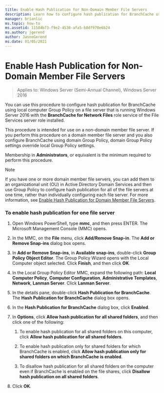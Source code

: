 ```yaml
---
title: Enable Hash Publication for Non-Domain Member File Servers
description: Learn how to configure hash publication for BranchCache using local computer Group Policy on a file server with the BranchCache for Network Files role service of the File Services server role installed.
manager: brianlic
ms.topic: how-to
ms.assetid: 11584b73-f9e2-4530-afa5-b8df970e6b24
ms.author: jgerend
author: JasonGerend
ms.date: 01/05/2021
---
```

# Enable Hash Publication for Non-Domain Member File Servers

>Applies to: Windows Server (Semi-Annual Channel), Windows Server 2016

You can use this procedure to configure hash publication for BranchCache using local computer Group Policy on a file server that is running Windows Server 2016 with the **BranchCache for Network Files** role service of the File Services server role installed.

This procedure is intended for use on a non-domain member file server. If you perform this procedure on a domain member file server and you also configure BranchCache using domain Group Policy, domain Group Policy settings override local Group Policy settings.

Membership in **Administrators**, or equivalent is the minimum required to perform this procedure.

> [!NOTE]
> If you have one or more domain member file servers, you can add them to an organizational unit (OU) in Active Directory Domain Services and then use Group Policy to configure hash publication for all of the file servers at one time, rather than individually configuring each file server. For more information, see [Enable Hash Publication for Domain Member File Servers](../../branchcache/deploy/Enable-Hash-Publication-for-Domain-Member-File-Servers.md).

### To enable hash publication for one file server

1.  Open Windows PowerShell, type **mmc**, and then press ENTER. The Microsoft Management Console (MMC) opens.

2.  In the MMC, on the **File** menu, click **Add/Remove Snap-in**. The **Add or Remove Snap-ins** dialog box opens.

3.  In **Add or Remove Snap-ins**, in **Available snap-ins**, double-click **Group Policy Object Editor**. The Group Policy Wizard opens with the Local Computer object selected. Click **Finish**, and then click **OK**.

4.  In the Local Group Policy Editor MMC, expand the following path: **Local Computer Policy**, **Computer Configuration**, **Administrative Templates**, **Network**, **Lanman Server**. Click **Lanman Server**.

5.  In the details pane, double-click **Hash Publication for BranchCache**. The **Hash Publication for BranchCache** dialog box opens.

6.  In the **Hash Publication for BranchCache** dialog box, click **Enabled**.

7.  In **Options**, click **Allow hash publication for all shared folders**, and then click one of the following:

    1.  To enable hash publication for all shared folders on this computer, click **Allow hash publication for all shared folders**.

    2.  To enable hash publication only for shared folders for which BranchCache is enabled, click **Allow hash publication only for shared folders on which BranchCache is enabled**.

    3.  To disallow hash publication for all shared folders on the computer even if BranchCache is enabled on the file shares, click **Disallow hash publication on all shared folders**.

8.  Click **OK**.



